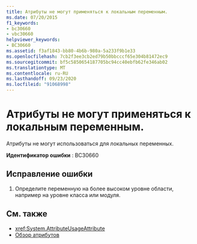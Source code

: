 ```yaml
---
title: Атрибуты не могут применяться к локальным переменным.
ms.date: 07/20/2015
f1_keywords:
- bc30660
- vbc30660
helpviewer_keywords:
- BC30660
ms.assetid: f3af1843-bb80-4b6b-980a-5a233f9b1e33
ms.openlocfilehash: 7cb2f3ee3cb2ed79b50bbcccf65e304b81472ec9
ms.sourcegitcommit: bf5c5850654187705bc94cc40ebfb62fe346ab02
ms.translationtype: MT
ms.contentlocale: ru-RU
ms.lasthandoff: 09/23/2020
ms.locfileid: "91068998"
---
```

# <a name="attributes-cannot-be-applied-to-local-variables"></a>Атрибуты не могут применяться к локальным переменным.

Атрибуты не могут использоваться для локальных переменных.  
  
 **Идентификатор ошибки** : BC30660  
  
## <a name="to-correct-this-error"></a>Исправление ошибки  
  
1. Определите переменную на более высоком уровне области, например на уровне класса или модуля.  
  
## <a name="see-also"></a>См. также

- <xref:System.AttributeUsageAttribute>
- [Обзор атрибутов](../programming-guide/concepts/attributes/index.md)

